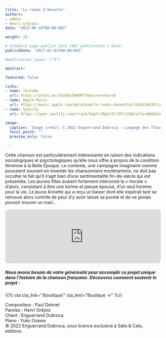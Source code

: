 ```yaml
---
title: "Le roman d’Annette"
authors:
- admin
- Henri Gréjois
date: "2022-06-18T00:00:00Z"

weight: 20

# Schedule page publish date (NOT publication's date).
publishDate: "2017-01-01T00:00:00Z"

#publication_types: ["0"]

abstract: 

featured: false

links:
- name: Youtube
  url: https://youtu.be/CGs9Qu7AHOM?feature=shared
- name: Apple Music
  url: https://music.apple.com/gb/album/le-roman-dannette/1626130436?i=1626131056
- name: Spotify
  url: https://open.spotify.com/track/5wpfiYBgSJZrlEFCjIGAta?si=6b8ab1e2711e4e5b

image:
  caption: 'Image credit: © 2022 Enguerrand Dubroca – Langage des fleurs – Fleur d’oranger, pureté, éditions Bergeret / Collection Lequy http://fantaisiesbergeret.free.fr'
  focal_point: ""
  preview_only: false

---
```


Cette chanson est particulièrement intéressante en raison des indications sociologiques et psychologiques qu’elle nous offre à propos de la condition féminine à la Belle Époque. Le contexte, une campagne imaginaire comme pouvaient souvent en inventer les chansonniers montmartrois, ne doit pas occulter le fait qu’il s’agit bien d’une sentimentalité fin-de-siècle qui est présentée. Les jeunes filles avaient fortement intériorisé la « morale » d’alors, consistant à être une bonne et pieuse épouse, d’un seul homme pour la vie. Le jeune Annette qui a reçu un baiser dont elle espérait tant se retrouve alors contrite de peur d’y avoir laissé sa pureté et de ne jamais pouvoir trouver un mari…


<iframe allow="autoplay *; encrypted-media *; fullscreen *; clipboard-write" frameborder="0" height="175" style="width:100%;max-width:720px;overflow:hidden;border-radius:10px;" sandbox="allow-forms allow-popups allow-same-origin allow-scripts allow-storage-access-by-user-activation allow-top-navigation-by-user-activation" src="https://embed.music.apple.com/gb/album/le-roman-dannette/1626130436?i=1626131056"></iframe>

##### Nous avons besoin de votre générosité pour accomplir ce projet unique dans l’histoire de la chanson française. Découvrez comment soutenir le projet :
{{% cta cta_link="/boutique/" cta_text="Boutique →" %}}

<p>Compositeur : Paul Delmet <br>
Paroles : Henri Gréjois<br>
Chant : Enguerrand Dubroca<br>
Piano : Yuko Osawa<br>
℗ 2022 Enguerrand Dubroca, sous licence exclusive à Salis & Cats, editions.</p>


